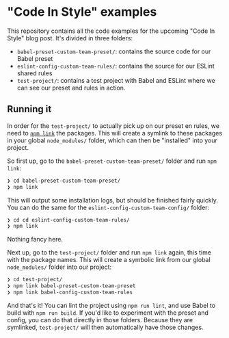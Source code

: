 # "Code In Style" examples

This repository contains all the code examples for the upcoming "Code In Style" blog post. It's divided in three folders:

- `babel-preset-custom-team-preset/`: contains the source code for our Babel preset
- `eslint-config-custom-team-rules/`: contains the source for our ESLint shared rules
- `test-project/`: contains a test project with Babel and ESLint where we can see our preset and rules in action.

## Running it
In order for the `test-project/` to actually pick up on our preset en rules, we need to [`npm link`](https://docs.npmjs.com/cli/link) the packages. This will create a symlink to these packages in your global `node_modules/` folder, which can then be "installed" into your project.

So first up, go to the `babel-preset-custom-team-preset/` folder and run `npm link`:

```bash
❯ cd babel-preset-custom-team-preset/
❯ npm link
```

This will output some installation logs, but should be finished fairly quickly. You can do the same for the `eslint-config-custom-team-config/` folder:

```bash
❯ cd cd eslint-config-custom-team-rules/
❯ npm link
```

Nothing fancy here.

Next up, go to the `test-project/` folder and run `npm link` again, this time with the package names. This will create a symbolic link from our global `node_modules/` folder into our project:

```bash
❯ cd test-project/
❯ npm link babel-preset-custom-team-preset
❯ npm link babel-config-custom-team-rules
```

And that's it! You can lint the project using `npm run lint`, and use Babel to build with `npm run build`. If you'd like to experiment with the preset and config, you can do that directly in those folders. Because they are symlinked, `test-project/` will then automatically have those changes.